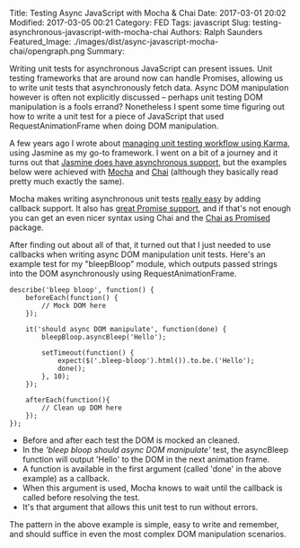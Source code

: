 Title: Testing Async JavaScript with Mocha & Chai
Date: 2017-03-01 20:02
Modified: 2017-03-05 00:21
Category: FED
Tags: javascript
Slug: testing-asynchronous-javascript-with-mocha-chai
Authors: Ralph Saunders
Featured_Image: ./images/dist/async-javascript-mocha-chai/opengraph.png
Summary:

Writing unit tests for asynchronous JavaScript can present issues. Unit testing
frameworks that are around now can handle Promises, allowing us to write unit
tests that asynchronously fetch data. Async DOM manipulation however is often
not explicitly discussed – perhaps unit testing DOM manipulation is a fools
errand? Nonetheless I spent some time figuring out how to write a unit test for
a piece of JavaScript that used RequestAnimationFrame when doing DOM
manipulation.

A few years ago I wrote about [managing unit testing workflow using
Karma](./karma-unit-testing.html), using Jasmine as my go-to framework. I went
on a bit of a journey and it turns out that [Jasmine does have asynchronous
support](https://jasmine.github.io/2.5/introduction#section-Asynchronous_Support),
but the examples below were achieved with [Mocha](https://mochajs.org/) and
[Chai](http://chaijs.com/) (although they basically read pretty much exactly the
same).

Mocha makes writing asynchronous unit tests [really
easy](https://mochajs.org/#asynchronous-code) by adding callback support. It
also has [great Promise support](https://mochajs.org/#working-with-promises),
and if that's not enough you can get an even nicer syntax using Chai and the
[Chai as Promised](https://www.npmjs.com/package/chai-as-promised) package.

After finding out about all of that, it turned out that I just needed to use
callbacks when writing async DOM manipulation unit tests. Here's an example test
for my "bleepBloop" module, which outputs passed strings into the DOM
asynchronously using RequestAnimationFrame.

	describe('bleep bloop', function() {
	    beforeEach(function() {
	        // Mock DOM here
	    });

	    it('should async DOM manipulate', function(done) {
	        bleepBloop.asyncBleep('Hello');

	        setTimeout(function() {
	            expect($('.bleep-bloop').html()).to.be.('Hello');
	            done();
	        }, 10);
	    });

	    afterEach(function(){
	        // Clean up DOM here
	    });
	});

- Before and after each test the DOM is mocked an cleaned.
- In the *'bleep bloop should async DOM manipulate'* test, the asyncBleep
  function will output 'Hello' to the DOM in the next animation frame.
- A function is available in the first argument (called 'done' in the above
  example) as a callback.
- When this argument is used, Mocha knows to wait until the callback is called
  before resolving the test.
- It's that argument that allows this unit test to run without errors.

The pattern in the above example is simple, easy to write and remember, and
should suffice in even the most complex DOM manipulation scenarios.
